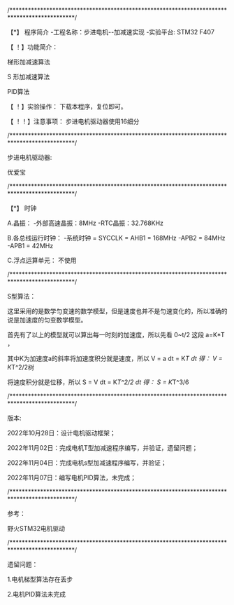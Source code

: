 /*********************************************************************************************/

【*】 程序简介 
-工程名称：步进电机--加减速实现
-实验平台: STM32 F407


【 ！】功能简介：

 梯形加减速算法

 S 形加减速算法

 PID算法

【 ！】实验操作：
下载本程序，复位即可。

【 ！！】注意事项：
步进电机驱动器使用16细分

/*********************************************************************************************/

步进电机驱动器:
	
优爱宝	
	
/*********************************************************************************************/

【*】 时钟

A.晶振：
-外部高速晶振：8MHz
-RTC晶振：32.768KHz

B.各总线运行时钟：
-系统时钟 = SYCCLK = AHB1 = 168MHz
-APB2 = 84MHz 
-APB1 = 42MHz

C.浮点运算单元：
  不使用


/*********************************************************************************************/

S型算法：

这里采用的是数学匀变速的数学模型，但是速度也并不是匀速变化的，所以准确的说是加速度的匀变数学模型。

首先有了以上的模型就可以算出每一时刻的加速度，所以先看 0~t/2 这段 a=K*T ，

其中K为加速度a的斜率将加速度积分就是速度，所以 V = a dt = K*T dt 得： V = K*T^2/2树

将速度积分就是位移，所以 S = V dt = K*T^2/2 dt 得： S = K*T^3/6


/*********************************************************************************************/

版本:

2022年10月28日：设计电机驱动框架；

2022年11月02日：完成电机T型加减速程序编写，并验证，遗留问题；

2022年11月04日：完成电机s型加减速程序编写，并验证；

2022年11月07日：编写电机PID算法，未完成；


/*********************************************************************************************/

参考：

野火STM32电机驱动

/*********************************************************************************************/


遗留问题：

1.电机梯型算法存在丢步

2.电机PID算法未完成
